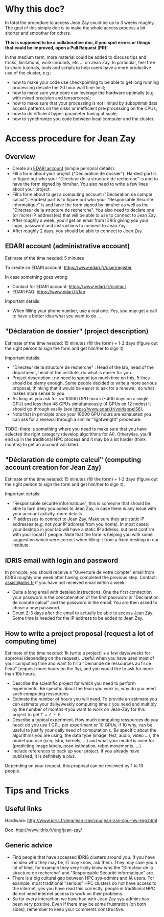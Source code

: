# Why this doc?

In total the procedure to access Jean Zay could be up to 3 weeks roughly. The
goal of this simple doc is to make the whole access process a bit shorter and
smoother for others.

**This is supposed to be a collaborative doc, if you spot errors or things that
could be improved, open a Pull Request (PR)!**

In the medium term, more material could be added to discuss tips and tricks,
limitations, work-arounds, etc ... on Jean Zay. In particular, feel free to
share tutorials, tools and scripts to help users have a more productive use of
the cluster, e.g.:

- how to make your code use checkpointing to be able to get long running
  processing despite the 20 hour wall time limit;
- how to make sure your code can leverage the hardware optimally (e.g. with
  mixed precision and tensorcores);
- how to make sure that your processing is not limited by suboptimal data
  access patterns on the disks or inefficient pre-processing on the CPUs;
- how to do efficient hyper-parameter tuning at scale;
- how to synchronize you code between local computer and the cluster.

# Access procedure for Jean Zay

## Overview

- Create an [EDARI account](https://www.edari.fr/user/register) (simple
  personal details).
- Fill a form about your project ("Déclaration de dossier"). Hardest part is to
  figure out who your "Directeur de la structure de recherche" is and to have
  the form signed by him/her. You also need to write a few lines about your
  project.
- Fill a form about to get a computing account ("Déclaration de compte
  calcul"). Hardest part is to figure out who your "Responsable Sécurité
  informatique" is and have the form signed by him/her as well as the
  "Directeur de la structure de recherche". You also need to declare one (or
  more) IP address(es) that will be able to use to connect to Jean Zay.
- After roughly a week, you'll get an email from IDRIS giving you your login,
  password and instructions to connect to Jean Zay.
- After roughly 2 days, you should be able to connect to Jean Zay.


## EDARI account (administrative account)

Estimate of the time needed: 5 minutes

To create an EDARI account: https://www.edari.fr/user/register

In case something goes wrong:
- Contact for EDARI account: https://www.edari.fr/contact
- EDARI FAQ: https://www.edari.fr/faq

Important details:
- When filling your phone number, use a real one. Yes, you may get a call to
  have a better idea what you want to do ...

## "Déclaration de dossier" (project description)

Estimate of the time needed: 15 minutes (fill the form) + 1-2 days (figure out
the right person to sign the form and get him/her to sign it)

Important details:
- "Directeur de la structure de recherche" : Head of the lab, head of the
  department, head of the institute, do what is easier for you. 
- Project description : no need to spend too much time on this, 5 lines should
  be plenty enough. Some people decided to write a more serious proposal,
  thinking that it would be easier to ask for a renewal, do what makes more
  sense to you.
- As long as you ask for <= 10000 GPU hours (~400 days on a single GPU) and
  less than 48 GPUs simultaneously (4 GPUs on 12 nodes) it should go through
  easily (see https://www.edari.fr/voirlappel56).
- Note that in principle once your 10000 GPU hours are exhausted you can ask for
  a renewal through a similar "lightweight" procedure.

TODO: there is something where you need to make sure that you have selected the
right category (develop algorithms for AI). Otherwise, you'll end up in the
traditional HPC process and it may be a lot harder (think months) to get an
account validated.

## "Déclaration de compte calcul" (computing account creation for Jean Zay)

Estimate of the time needed: 15 minutes (fill the form) + 1-2 days (figure out
the right person to sign the form and get him/her to sign it).

Important details:
- "Responsable sécurité informatique", this is someone that should be able to
  turn deny you acess to Jean Zay, in case there is any issue with your account
  activity. more details
- IP addresses to connect to Jean Zay. Make sure they are static IP addresses
  (e.g. not your IP address from you home). In most cases: your desktop in your
  lab will have a static IP address, but best confirm with your local IT
  people. Note that the form is helping you with some suggestion which were
  correct when filling it from a fixed desktop in our institute.

## IDRIS email with login and password

In principle, you should receive a "Ouverture de votre compte" email from IDRIS
roughly one week after having completed the previous step. Contact:
assist@idris.fr if you have not received email within a week.

- Quite a long email with detailed instructions. One the first connection your
  password is the concatenation of the first password in "Déclaration de compte
  calcul" and the password in the email. You are then asked to chose a new
  password.
- Count 2-3 days after the email to actually be able to access Jean Zay. Some
  time is needed for the IP address to be added to Jean Zay.

## How to write a project proposal (request a lot of computing time)

Estimate of the time needed: 1h (write a project) + a few days/weeks
for approval (depending on the request). Useful when you have used most of your
computing time and want to fill a "Demande de ressources au fil de l'eau"
(request more hours on the fly), and you would like to ask for more than 10k
hours.

- Describe the scientific project for which you need to perform experiments. Be
  specific about the team you work in, why do you need such computing
  ressources
- Estimate the number of hours you will need. To provide an estimate you can
  estimate your daily/weekly computing time `C` you need and multiply by the
  number of months `M` you want to work on Jean-Zay for this project to get
  `T = C * M`.
- Describe a typical experiment. How much computing ressources do you need: do
  you use 1 GPU per experiment or 10 GPUs, if 10 why, can be useful to justify
  your daily need of computation `C`. Be specific about the algorithms you are
  using, the data type (image, text, audio, video ...), the model you use (cnn,
  lstm, kernels, ...) and what your model is used for (predicting image labels,
  pose estimation, robot movements, ...)
- Include references to back up your project. If you already have published, it
  is definitely a plus.

Depending on your request, this proposal can be reviewed by 1 to 10 people.

# Tips and Tricks

## Useful links

Hardware: http://www.idris.fr/eng/jean-zay/cpu/jean-zay-cpu-hw-eng.html

Doc: http://www.idris.fr/eng/jean-zay/

## Generic advice

- Find people that have accessed IDRIS clusters around you. If you have no idea
  who they may be, IT may know, ask them. They may save you a lot of time, for
  example they very likely know who the "Directeur de la structure de
  recherche" and "Responsable Sécurité informatique" are.
- There is a big cultural gap between HPC sys-admins and IA users. For example,
  most traditional "serious" HPC clusters do not have access to the internet,
  yes you have read this correctly, people in traditional HPC do not need
  internet access to work on their problems.
- So far every interaction we have had with Jean Zay sys-admins has been very
  positive. Even if there may be some frustration (on both sides), remember to
  keep your comments constructive.
